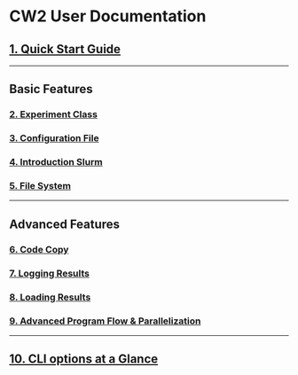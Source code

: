 # CW2 User Documentation
## [1. Quick Start Guide](01_quickstart.md)
---
## Basic Features
### [2. Experiment Class](02_experiment.md)
### [3. Configuration File](03_config.md)
### [4. Introduction Slurm](04_slurm.md)
### [5. File System](05_files.md)
---
## Advanced Features
### [6. Code Copy](06_code_copy.md)
### [7. Logging Results](07_logging.md)
### [8. Loading Results](08_loading.md)
### [9. Advanced Program Flow & Parallelization](09_program_flow.md)
---
## [10. CLI options at a Glance](10_cli_args.md)